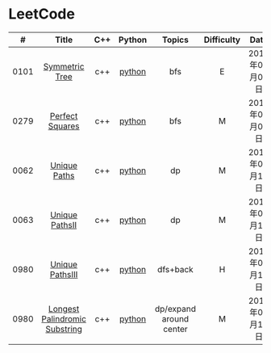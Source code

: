 LeetCode
========

| # | Title | C++ | Python | Topics | Difficulty | Date |
|:----:| :------------: | :--------: | :--------: | :------------: | :----: | :------: |
|0101|[Symmetric Tree](https://leetcode.com/problems/symmetric-tree/) | c++ | [python](./solution/101-Symmetric-Tree/SymmetricTree.py) | bfs | E | 2019年04月09日 |
|0279|[Perfect Squares](https://leetcode.com/problems/perfect-squares/) | c++ | [python](./solution/279-Perfect-Squares/PerfectSquares.py) | bfs | M | 2019年04月09日 |
|0062|[Unique Paths](https://leetcode.com/problemset/all/) | c++ | [python](./solution/62-Unique-Paths/UniquePaths.py) | dp | M | 2019年04月15日 |
|0063|[Unique PathsII](https://leetcode.com/problemset/all/) | c++ | [python](./solution/63-Unique-PathsII/UniquePathsII.py) | dp | M | 2019年04月15日 |
|0980|[Unique PathsIII](https://leetcode.com/problemset/all/) | c++ | [python](./solution/980-Unique-Paths-III/UniquePathsIII.py) | dfs+back | H | 2019年04月15日 |
|0980|[Longest Palindromic Substring](https://leetcode.com/problemset/all/) | c++ | [python](./solution/5-Longest-Palindromic-Substring/LongestPalindromicSubstring.py) | dp/expand around center | M | 2019年04月15日 |
